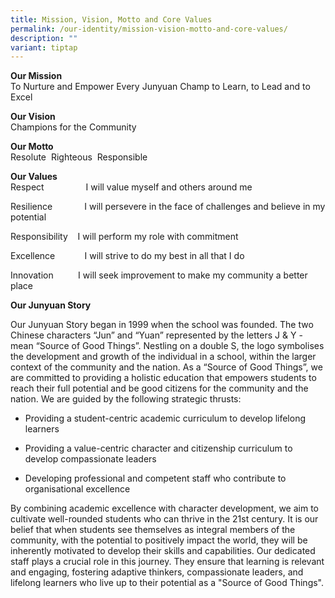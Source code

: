 ```yaml
---
title: Mission, Vision, Motto and Core Values
permalink: /our-identity/mission-vision-motto-and-core-values/
description: ""
variant: tiptap
---
```

<p><strong>Our Mission<br></strong>To Nurture and Empower Every Junyuan Champ
to Learn, to Lead and to Excel</p>
<p><strong>Our Vision<br></strong>Champions for the Community</p>
<p><strong>Our Motto<br></strong>Resolute&nbsp; Righteous&nbsp; Responsible</p>
<p><strong>Our Values<br></strong>Respect &nbsp;&nbsp;&nbsp;&nbsp;&nbsp;&nbsp;&nbsp;&nbsp;&nbsp;&nbsp;&nbsp;&nbsp;&nbsp;&nbsp;&nbsp;
I will value myself and others around me</p>
<p>Resilience&nbsp;&nbsp;&nbsp;&nbsp;&nbsp;&nbsp;&nbsp;&nbsp;&nbsp;&nbsp;&nbsp;&nbsp;
I will persevere in the face of challenges and believe in my potential</p>
<p>Responsibility&nbsp;&nbsp;&nbsp; I will perform my role with commitment</p>
<p>Excellence&nbsp;&nbsp;&nbsp;&nbsp;&nbsp;&nbsp;&nbsp;&nbsp;&nbsp;&nbsp;&nbsp;
I will strive to do my best in all that I do&nbsp;</p>
<p>Innovation&nbsp;&nbsp;&nbsp;&nbsp;&nbsp;&nbsp;&nbsp;&nbsp;&nbsp; I will
seek improvement to make my community a better place</p>
<p><strong>Our Junyuan Story</strong>
</p>
<p>Our Junyuan Story began in 1999 when the school was founded. The two Chinese
characters “Jun” and “Yuan” represented by the letters J &amp; Y - mean
“Source of Good Things”. Nestling on a double S, the logo symbolises the
development and growth of the individual in a school, within the larger
context of the community and the nation. As a “Source of Good Things”,
we are committed to providing a holistic education that empowers students
to reach their full potential and be good citizens for the community and
the nation. We are guided by the following strategic thrusts:</p>
<ul data-tight="true" class="tight">
<li>
<p>Providing a student-centric academic curriculum to develop lifelong learners</p>
</li>
<li>
<p>Providing a value-centric character and citizenship curriculum to develop
compassionate leaders</p>
</li>
<li>
<p>Developing professional and competent staff who contribute to organisational
excellence</p>
</li>
</ul>
<p>By combining academic excellence with character development, we aim to
cultivate well-rounded students who can thrive in the 21st century. It
is our belief that when students see themselves as integral members of
the community, with the potential to positively impact the world, they
will be inherently motivated to develop their skills and capabilities.
Our dedicated staff plays a crucial role in this journey. They ensure that
learning is relevant and engaging, fostering adaptive thinkers, compassionate
leaders, and lifelong learners who live up to their potential as a "Source
of Good Things".</p>
<p></p>